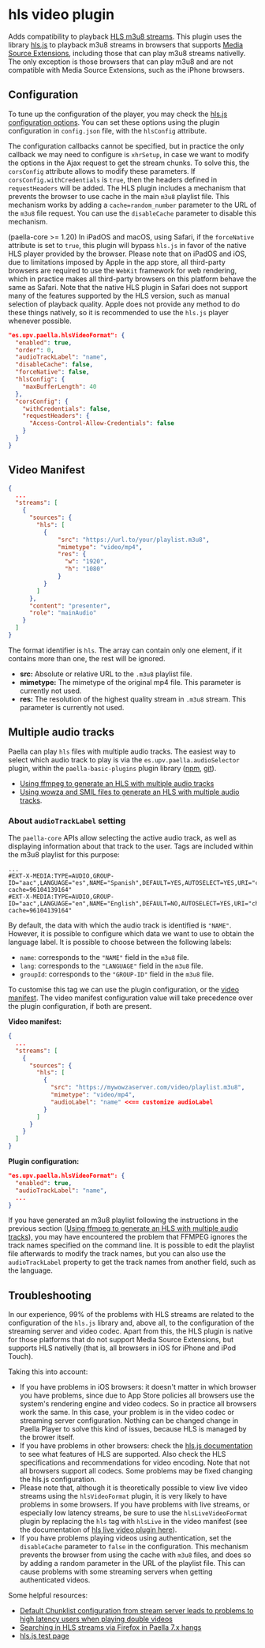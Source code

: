 # hls video plugin

Adds compatibility to playback [HLS m3u8 streams](https://developer.apple.com/streaming/). This plugin uses the library [hls.js](https://github.com/video-dev/hls.js/) to playback m3u8 streams in browsers that supports [Media Source Extensions](https://developer.mozilla.org/en-US/docs/Web/API/Media_Source_Extensions_API), including those that can play m3u8 streams nativelly. The only exception is those browsers that can play m3u8 and are not compatible with Media Source Extensions, such as the iPhone browsers.



## Configuration

To tune up the configuration of the player, you may check the [hls.js configuration options](https://github.com/video-dev/hls.js/blob/master/docs/API.md#fine-tuning). You can set these options using the plugin configuration in `config.json` file, with the `hlsConfig` attribute.

The configuration callbacks cannot be specified, but in practice the only callback we may need to configure is `xhrSetup`, in case we want to modify the options in the Ajax request to get the stream chunks. To solve this, the `corsConfig` attribute allows to modify these parameters. If `corsConfig.withCredentials` is `true`, then the headers defined in `requestHeaders` will be added. The HLS plugin includes a mechanism that prevents the browser to use cache in the main `m3u8` playlist file. This mechanism works by adding a `cache=random_number` parameter to the URL of the `m3u8` file request. You can use the `disableCache` parameter to disable this mechanism.

(paella-core >= 1.20) In iPadOS and macOS, using Safari, if the `forceNative` attribute is set to `true`, this plugin will bypass `hls.js` in favor of the native HLS player provided by the browser. Please note that on iPadOS and iOS, due to limitations imposed by Apple in the app store, all third-party browsers are required to use the `WebKit` framework for web rendering, which in practice makes all third-party browsers on this platform behave the same as Safari. Note that the native HLS plugin in Safari does not support many of the features supported by the HLS version, such as manual selection of playback quality. Apple does not provide any method to do these things natively, so it is recommended to use the `hls.js` player whenever possible.


```json
"es.upv.paella.hlsVideoFormat": {
  "enabled": true,
  "order": 0,
  "audioTrackLabel": "name",
  "disableCache": false,
  "forceNative": false,
  "hlsConfig": {
    "maxBufferLength": 40
  },
  "corsConfig": {
    "withCredentials": false,
    "requestHeaders": {
      "Access-Control-Allow-Credentials": false
    }
  }
}
```

## Video Manifest

```json
{
  ...
  "streams": [
    {
      "sources": {
        "hls": [
          {
	          "src": "https://url.to/your/playlist.m3u8",
	          "mimetype": "video/mp4",
	          "res": {
	            "w": "1920",
	            "h": "1080"
	          }
          }
        ]
      },
      "content": "presenter",
      "role": "mainAudio"
    }
  ]
}
```

The format identifier is `hls`. The array can contain only one element, if it contains more than one, the rest will be ignored.

* **src:** Absolute or relative URL to the `.m3u8` playlist file.
* **mimetype:** The mimetype of the original mp4 file. This parameter is currently not used.
* **res:** The resolution of the highest quality stream in `.m3u8` stream. This parameter is currently not used.


## Multiple audio tracks

Paella can play `hls` files with multiple audio tracks. The easiest way to select which audio track to play is via the `es.upv.paella.audioSelector` plugin, within the `paella-basic-plugins` plugin library ([npm](https://www.npmjs.com/package/paella-basic-plugins), [git](https://github.com/polimediaupv/paella-basic-plugins/)).

- [Using ffmpeg to generate an HLS with multiple audio tracks](ffmpeg_multiple_audio_tracks_hls.md)
- [Using wowza and SMIL files to generate an HLS with multiple audio tracks](wowza_multiple_audio_tracks_smil.md).

### About `audioTrackLabel` setting

The `paella-core` APIs allow selecting the active audio track, as well as displaying information about that track to the user. Tags are included within the m3u8 playlist for this purpose:

```m3u8
...
#EXT-X-MEDIA:TYPE=AUDIO,GROUP-ID="aac",LANGUAGE="es",NAME="Spanish",DEFAULT=YES,AUTOSELECT=YES,URI="chunklist_w777901138_b105768_ao_sles_t64U3BhbmlzaA==.m3u8?cache=96104139164"
#EXT-X-MEDIA:TYPE=AUDIO,GROUP-ID="aac",LANGUAGE="en",NAME="English",DEFAULT=NO,AUTOSELECT=YES,URI="chunklist_w777901138_b105768_ao_slen_t64RW5nbGlzaA==.m3u8?cache=96104139164"
```

By default, the data with which the audio track is identified is `"NAME"`. However, it is possible to configure which data we want to use to obtain the language label. It is possible to choose between the following labels:

- `name`: corresponds to the `"NAME"` field in the `m3u8` file.
- `lang`: corresponds to the `"LANGUAGE"` field in the `m3u8` file.
- `groupId`: corresponds to the `"GROUP-ID"` field in the `m3u8` file.

To customise this tag we can use the plugin configuration, or the [video manifest](video_manifest.md). The video manifest configuration value will take precedence over the plugin configuration, if both are present.

**Video manifest:**

```json
{
  ...
  "streams": [
    {
      "sources": {
        "hls": [
          {
            "src": "https://mywowzaserver.com/video/playlist.m3u8",
            "mimetype": "video/mp4",
            "audioLabel": "name" <<== customize audioLabel
          }
        ]
      }
    }
  ]
}
```

**Plugin configuration:**

```json
"es.upv.paella.hlsVideoFormat": {
  "enabled": true,
  "audioTrackLabel": "name",
  ...
}
```

If you have generated an m3u8 playlist following the instructions in the previous section ([Using ffmpeg to generate an HLS with multiple audio tracks](ffmpeg_multiple_audio_tracks_hls.md)), you may have encountered the problem that FFMPEG ignores the track names specified on the command line. It is possible to edit the playlist file afterwards to modify the track names, but you can also use the `audioTrackLabel` property to get the track names from another field, such as the language.



## Troubleshooting

In our experience, 99% of the problems with HLS streams are related to the configuration of the `hls.js` library and, above all, to the configuration of the streaming server and video codec. Apart from this, the HLS plugin is native for those platforms that do not support Media Source Extensions, but supports HLS nativelly (that is, all browsers in iOS for iPhone and iPod Touch).

Taking this into account:

* If you have problems in iOS browsers: it doesn't matter in which browser you have problems, since due to App Store policies all browsers use the system's rendering engine and video codecs. So in practice all browsers work the same. In this case, your problem is in the video codec or streaming server configuration. Nothing can be changed change in Paella Player to solve this kind of issues, because HLS is managed by the brower itself.
* If you have problems in other browsers: check the [hls.js documentation](https://github.com/video-dev/hls.js) to see what features of HLS are supported. Also check the HLS specifications and recommendations for video encoding. Note that not all browsers support all codecs. Some problems may be fixed changing the hls.js configuration.
* Please note that, although it is theoretically possible to view live video streams using the `hlsVideoFormat` plugin, it is very likely to have problems in some browsers. If you have problems with live streams, or especially low latency streams, be sure to use the `hlsLiveVideoFormat` plugin by replacing the `hls` tag with `hlsLive` in the video manifest (see the documentation of [hls live video plugin here](hls_live_video_plugin.md)).
* If you have problems playing videos using authentication, set the `disableCache` parameter to `false` in the configuration. This mechanism prevents the browser from using the cache with `m3u8` files, and does so by adding a random parameter in the URL of the playlist file. This can cause problems with some streaming servers when getting authenticated videos.

Some helpful resources:

- [Default Chunklist configuration from stream server leads to problems to high latency users when playing double videos](https://github.com/polimediaupv/paella-core/issues/18)
- [Searching in HLS streams via Firefox in Paella 7.x hangs](https://github.com/polimediaupv/paella-core/issues/13)
- [hls.js test page](https://hls-js.netlify.app/demo/)




